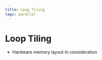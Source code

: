 ```yaml
---
title: Loop Tiling
tags: parallel
---
```


# Loop Tiling
- Hardware memory layout in consideration




















































































